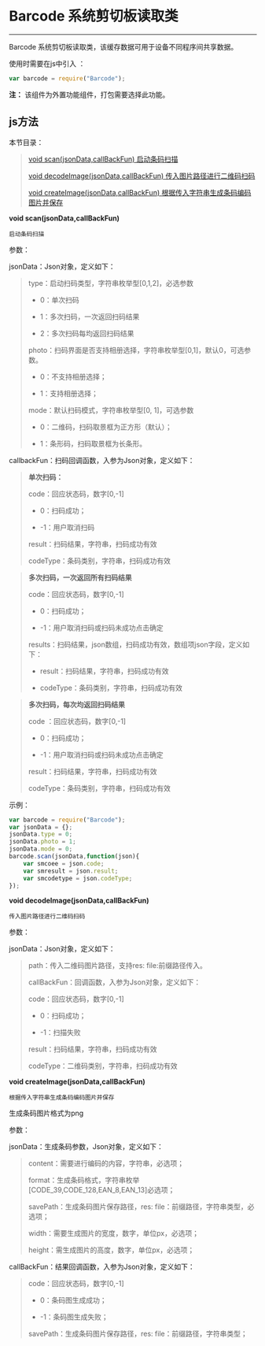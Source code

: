 # Barcode 系统剪切板读取类

----------

Barcode 系统剪切板读取类，该缓存数据可用于设备不同程序间共享数据。


使用时需要在js中引入 ：

```javascript
var barcode = require("Barcode"); 
```

**注：** 该组件为外置功能组件，打包需要选择此功能。

<h2 id="cid_1">js方法</h2>  


本节目录：

>[ void scan(jsonData,callBackFun)  启动条码扫描 ](#ff_0)
> 
> [void decodeImage(jsonData,callBackFun)  传入图片路径进行二维码扫码 ](#ff_1)
>
>[ void createImage(jsonData,callBackFun)   根据传入字符串生成条码编码图片并保存  ](#ff_2)

<span id="ff_0">**void scan(jsonData,callBackFun)**</span>  

<code>启动条码扫描</code>    

参数：  

jsonData：Json对象，定义如下：  

> type：启动扫码类型，字符串枚举型[0,1,2]，必选参数
> 
> - 0：单次扫码
> 
> - 1：多次扫码，一次返回扫码结果
> 
> - 2：多次扫码每均返回扫码结果
> 
> photo：扫码界面是否支持相册选择，字符串枚举型[0,1]，默认0，可选参数。
> 
> - 0：不支持相册选择；
> 
> - 1：支持相册选择；
> 
> mode：默认扫码模式，字符串枚举型[0, 1]，可选参数
> 
> -  0：二维码，扫码取景框为正方形（默认）；
> 
> -  1：条形码，扫码取景框为长条形。

callbackFun：扫码回调函数，入参为Json对象，定义如下：

> **单次扫码：**
> 
> code：回应状态码，数字[0,-1]
> 
> - 0：扫码成功；
> 
> - -1：用户取消扫码
> 
> result：扫码结果，字符串，扫码成功有效
> 
> codeType：条码类别，字符串，扫码成功有效
 
> **多次扫码，一次返回所有扫码结果**
> 
> code：回应状态码，数字[0,-1]
> 
> - 0：扫码成功；
> 
> - -1：用户取消扫码或扫码未成功点击确定
> 
> results：扫码结果，json数组，扫码成功有效，数组项json字段，定义如下：
> 
> - result：扫码结果，字符串，扫码成功有效
> 
> - codeType：条码类别，字符串，扫码成功有效
 
> **多次扫码，每次均返回扫码结果**
> 
> code ：回应状态码，数字[0,-1]
> 
> - 0：扫码成功；
> 
> - -1：用户取消扫码或扫码未成功点击确定
> 
> result：扫码结果，字符串，扫码成功有效
> 
> codeType：条码类别，字符串，扫码成功有效




示例：

```javascript
var barcode = require("Barcode"); 
var jsonData = {};
jsonData.type = 0;
jsonData.photo = 1;
jsonData.mode = 0;
barcode.scan(jsonData,function(json){
	var smcoee = json.code;
	var smresult = json.result;
	var smcodetype = json.codeType;
});
```




<span id="ff_1">**void decodeImage(jsonData,callBackFun)**</span>  

<code>传入图片路径进行二维码扫码</code>


参数：

jsonData：Json对象，定义如下：

> path：传入二维码图片路径，支持res: file:前缀路径传入。
> 
> callBackFun：回调函数，入参为Json对象，定义如下：
> 
> code：回应状态码，数字[0,-1]
> 
> - 0：扫码成功；
> 
> - -1：扫描失败
> 
> result：扫码结果，字符串，扫码成功有效
> 
> codeType：二维码类别，字符串，扫码成功有效


<span id="ff_2">**void createImage(jsonData,callBackFun)**</span>  

<code>根据传入字符串生成条码编码图片并保存</code>  

生成条码图片格式为png

参数：  

jsonData：生成条码参数，Json对象，定义如下：  

> content：需要进行编码的内容，字符串，必选项；
> 
> format：生成条码格式，字符串枚举[CODE_39,CODE_128,EAN_8,EAN_13]必选项；
> 
> savePath：生成条码图片保存路径，res: file：前缀路径，字符串类型，必选项；
> 
> width：需要生成图片的宽度，数字，单位px，必选项；
> 
> height：需生成图片的高度，数字，单位px，必选项；

callBackFun：结果回调函数，入参为Json对象，定义如下：  

> code：回应状态码，数字[0,-1]
> 
> - 0：条码图生成成功；
> 
> - -1：条码图生成失败；
> 
> savePath：生成条码图片保存路径，res: file：前缀路径，字符串类型；
